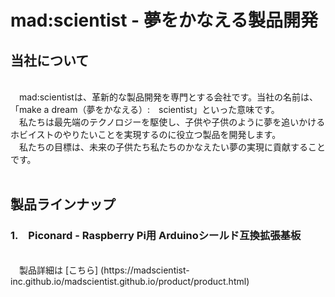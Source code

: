 # mad:scientist - 夢をかなえる製品開発

## 当社について
<br>
　mad:scientistは、革新的な製品開発を専門とする会社です。当社の名前は、「make a dream（夢をかなえる）:　scientist」といった意味です。<br>
　私たちは最先端のテクノロジーを駆使し、子供や子供のように夢を追いかけるホビイストのやりたいことを実現するのに役立つ製品を開発します。<br>
　私たちの目標は、未来の子供たち私たちのかなえたい夢の実現に貢献することです。
<br>
<br>

## 製品ラインナップ

### 1.　Piconard - Raspberry Pi用 Arduinoシールド互換拡張基板
<br>
　製品詳細は [こちら] (https://madscientist-inc.github.io/madscientist.github.io/product/product.html)
